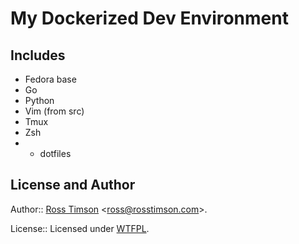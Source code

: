 My Dockerized Dev Environment
=============================

Includes
--------

* Fedora base
* Go
* Python
* Vim (from src)
* Tmux
* Zsh
* + dotfiles

License and Author
------------------

Author:: [Ross Timson][rosstimson]
<[ross@rosstimson.com](mailto:ross@rosstimson.com)>.

License:: Licensed under [WTFPL][wtfpl].


[rosstimson]:         https://rosstimson.com
[repo]:               https://github.com/rosstimson/docker-dev
[issues]:             https://github.com/rosstimson/docker-dev/issues
[wtfpl]:              http://www.wtfpl.net/
